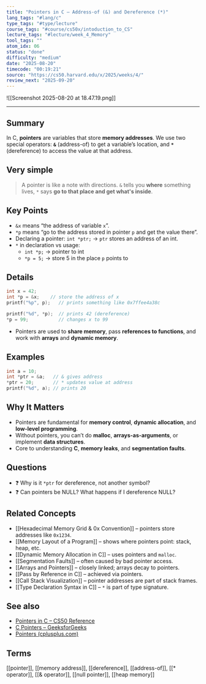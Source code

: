 ```yaml
---
title: "Pointers in C — Address-of (&) and Dereference (*)"  
lang_tags: "#lang/c"                                        
type_tags: "#type/lecture"                                      
course_tags: "#course/cs50x/intoduction_to_CS"                                        
lecture_tags: "#lecture/week_4_Memory"                                    
tool_tags: ""                                             
atom_idx: 06                                          
status: "done"                                              
difficulty: "medium"                                          
date: "2025-08-20"                             
timecode: "00:19:21"                                          
source: "https://cs50.harvard.edu/x/2025/weeks/4/"                             
review_next: "2025-09-20"                                      
---
```


![[Screenshot 2025-08-20 at 18.47.19.png]]

---

## Summary
In C, **pointers** are variables that store **memory addresses**. We use two special operators: **`&`** (address-of) to get a variable’s location, and **`*`** (dereference) to access the value at that address.

## Very simple

> A pointer is like a note with directions. `&` tells you **where** something lives, `*` says **go to that place and get what's inside**.

## Key Points
- `&x` means “the address of variable `x`”.
- `*p` means “go to the address stored in pointer `p` and get the value there”.
- Declaring a pointer: `int *ptr;` → `ptr` stores an address of an int.
- `*` in declaration vs usage:
  - `int *p;` → pointer to int
  - `*p = 5;` → store 5 in the place `p` points to

## Details
```c
int x = 42;
int *p = &x;    // store the address of x
printf("%p", p);   // prints something like 0x7ffee4a38c

printf("%d", *p);  // prints 42 (dereference)
*p = 99;           // changes x to 99
```

- Pointers are used to **share memory**, pass **references to functions**, and work with **arrays** and **dynamic memory**.

## Examples
```c
int a = 10;
int *ptr = &a;   // & gives address
*ptr = 20;       // * updates value at address
printf("%d", a); // prints 20
```

## **Why It Matters**
- Pointers are fundamental for **memory control**, **dynamic allocation**, and **low-level programming**.
- Without pointers, you can’t do **malloc**, **arrays-as-arguments**, or implement **data structures**.
- Core to understanding **C**, **memory leaks**, and **segmentation faults**.

## Questions
- ❓ Why is it `*ptr` for dereference, not another symbol?
- ❓ Can pointers be NULL? What happens if I dereference NULL?

## Related Concepts
- [[Hexadecimal Memory Grid & 0x Convention]] – pointers store addresses like `0x1234`.
- [[Memory Layout of a Program]] – shows where pointers point: stack, heap, etc.
- [[Dynamic Memory Allocation in C]] – uses pointers and `malloc`.
- [[Segmentation Faults]] – often caused by bad pointer access.
- [[Arrays and Pointers]] – closely linked; arrays decay to pointers.
- [[Pass by Reference in C]] – achieved via pointers.
- [[Call Stack Visualization]] – pointer addresses are part of stack frames.
- [[Type Declaration Syntax in C]] – `*` is part of type signature.

## See also
- [Pointers in C – CS50 Reference](https://cs50.harvard.edu/x/2025/notes/4/)
- [C Pointers – GeeksforGeeks](https://www.geeksforgeeks.org/pointers-in-c/)
- [Pointers (cplusplus.com)](https://cplusplus.com/doc/tutorial/pointers/)

## Terms
[[pointer]], [[memory address]], [[dereference]], [[address-of]], [[* operator]], [[& operator]], [[null pointer]], [[heap memory]]
